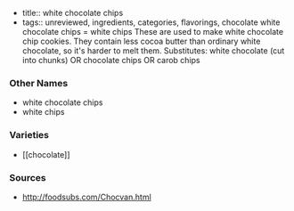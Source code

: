 - title:: white chocolate chips
- tags:: unreviewed, ingredients, categories, flavorings, chocolate
white chocolate chips = white chips These are used to make white chocolate chip cookies. They contain less cocoa butter than ordinary white chocolate, so it's harder to melt them. Substitutes: white chocolate (cut into chunks) OR chocolate chips OR carob chips

### Other Names

* white chocolate chips
* white chips

### Varieties

* [[chocolate]]

### Sources
* http://foodsubs.com/Chocvan.html
